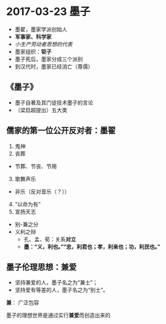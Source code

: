 # 2017-03-23 墨子

- 墨翟，墨家学派创始人
- **军事家、科学家**
- _小生产劳动者思想的代表_
- 墨家组织：**钜子**
- 墨子死后，墨家分成三个派别
- 到汉代时，墨家已经消亡（尊儒）

## 《墨子》

- 墨子自著及其门徒技术墨子的言论
- （梁启超提出）五大类

## 儒家的第一位公开反对者：墨翟

1. 鬼神
2. 丧葬
  - 节葬、节丧、节用
3. 歌舞声乐
  - 非乐（反对音乐（？））
4. “以命为有”
5. 宣扬天志

- 别-兼之分
- 义利之辩
  - 孔、孟、荀：关系**对立**
  - **墨：“义，利也。”“忠，利君也；孝，利亲也；功，利民也。”**

## 墨子伦理思想：**兼爱**

- 坚持兼爱的人，墨子名之为“兼士”；
- 坚持爱有等差的人，墨子名之为“别士”。

**兼**：
  广泛包容

墨子的理想世界是通过实行**兼爱**而创造出来的
